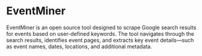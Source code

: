 # EventMiner
EventMiner is an open source tool designed to scrape Google search results for events based on user-defined keywords. The tool navigates through the search results, identifies event pages, and extracts key event details—such as event names, dates, locations, and additional metadata.
